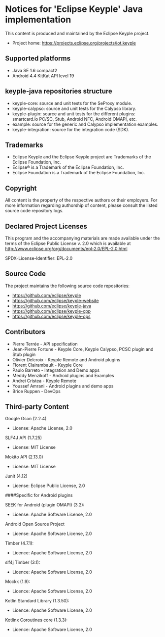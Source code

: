 # Notices for 'Eclipse Keyple' Java implementation

This content is produced and maintained by the Eclipse Keyple project.

 * Project home: https://projects.eclipse.org/projects/iot.keyple
 
## Supported platforms
- Java SE 1.6 compact2
- Android 4.4 KitKat API level 19

## keyple-java repositories structure

- keyple-core: source and unit tests for the SeProxy module.
- keyple-calypso: source and unit tests for the Calypso library.
- keyple-plugin: source and unit tests for the different plugins: smartcard.io PC/SC, Stub, Android NFC, Android OMAPI, etc.
- example: source for the generic and Calypso implementation examples.
- keyple-integration: source for the integration code (SDK).

## Trademarks
 
 * Eclipse Keyple and the Eclipse Keyple project are Trademarks of the Eclipse Foundation, Inc.
 * Eclipse® is a Trademark of the Eclipse Foundation, Inc.
 * Eclipse Foundation is a Trademark of the Eclipse Foundation, Inc.
 
## Copyright

All content is the property of the respective authors or their employers.
For more information regarding authorship of content, please consult the
listed source code repository logs.

## Declared Project Licenses

This program and the accompanying materials are made available under the terms
of the Eclipse Public License v. 2.0 which is available at
http://www.eclipse.org/org/documents/epl-2.0/EPL-2.0.html

SPDX-License-Identifier: EPL-2.0

## Source Code

The project maintains the following source code repositories:

* https://github.com/eclipse/keyple
* https://github.com/eclipse/keyple-website
* https://github.com/eclipse/keyple-java
* https://github.com/eclipse/keyple-cpp
* https://github.com/eclipse/keyple-ops
 
## Contributors
   *   Pierre Terrée - API specification
   *   Jean-Pierre Fortune - Keyple Core, Keyple Calypso, PCSC plugin and Stub plugin
   *   Olivier Delcroix - Keyple Remote and Android plugins
   *   Florent Clairambault - Keyple Core
   *   Paulo Barreto - Integration and Demo apps
   *   Meddy Menzikoff - Android plugins and Examples
   *   Andrei Cristea - Keyple Remote
   *   Youssef Amrani - Android plugins and demo apps
   *   Brice Ruppen - DevOps
   
## Third-party Content

Google Gson (2.2.4)

 * License: Apache License, 2.0

SLF4J API (1.7.25)

 * License: MIT License

Mokito API (2.13.0)

 * License: MIT License

Junit (4.12)

 * License: Eclipse Public License, 2.0

####Specific for Android plugins

SEEK for Android (plugin OMAPI) (3.2):

 * License: Apache Software License, 2.0

Android Open Source Project

 * License: Apache Software License, 2.0
 
Timber (4.7.1):
 
 * Licence: Apache Software License, 2.0

slf4j Timber (3.1):
 
 * Licence: Apache Software License, 2.0
 
Mockk (1.9): 
 
 * Licence: Apache Software License, 2.0
 
Kotlin Standard Library (1.3.50):
  
  * Licence: Apache Software License, 2.0
 
Kotlinx Coroutines core (1.3.3):
 
 * Licence: Apache Software License, 2.0